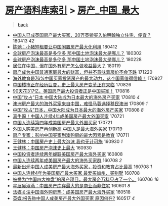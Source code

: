 [房产语料库索引](../../README.md)  > [房产_中国_最大](房产_中国_最大.md)
====
> [back](../README.md)

- [中国人已成英国房产最大买家，20万英镑买入伯明翰独立住宅，便宜？](http://jkwz.applinzi.com/ittc/7091484167693140998.html#%E4%B8%AD%E5%9B%BD%E4%BA%BA%E5%B7%B2%E6%88%90%E8%8B%B1%E5%9B%BD%E6%88%BF%E4%BA%A7%E6%9C%80%E5%A4%A7%E4%B9%B0%E5%AE%B6%EF%BC%8C20%E4%B8%87%E8%8B%B1%E9%95%91%E4%B9%B0%E5%85%A5%E4%BC%AF%E6%98%8E%E7%BF%B0%E7%8B%AC%E7%AB%8B%E4%BD%8F%E5%AE%85%EF%BC%8C%E4%BE%BF%E5%AE%9C%EF%BC%9F) 180413 *42* 
- [陈驰：小猪短租要让中国闲置房产最大化利用](http://jkwz.applinzi.com/ittc/7091115533409977350.html#%E9%99%88%E9%A9%B0%EF%BC%9A%E5%B0%8F%E7%8C%AA%E7%9F%AD%E7%A7%9F%E8%A6%81%E8%AE%A9%E4%B8%AD%E5%9B%BD%E9%97%B2%E7%BD%AE%E6%88%BF%E4%BA%A7%E6%9C%80%E5%A4%A7%E5%8C%96%E5%88%A9%E7%94%A8) 180412  
- [全球房产泡沫最高是多伦多 那中国土地泡沫最大是哪儿？](http://jkwz.applinzi.com/ittc/7075803271451378705.html#%E5%85%A8%E7%90%83%E6%88%BF%E4%BA%A7%E6%B3%A1%E6%B2%AB%E6%9C%80%E9%AB%98%E6%98%AF%E5%A4%9A%E4%BC%A6%E5%A4%9A+%E9%82%A3%E4%B8%AD%E5%9B%BD%E5%9C%9F%E5%9C%B0%E6%B3%A1%E6%B2%AB%E6%9C%80%E5%A4%A7%E6%98%AF%E5%93%AA%E5%84%BF%EF%BC%9F) 180302  
- [全球房产泡沫最高是多伦多 那中国土地泡沫最大是哪儿？](http://jkwz.applinzi.com/ittc/7075075381755642887.html#%E5%85%A8%E7%90%83%E6%88%BF%E4%BA%A7%E6%B3%A1%E6%B2%AB%E6%9C%80%E9%AB%98%E6%98%AF%E5%A4%9A%E4%BC%A6%E5%A4%9A+%E9%82%A3%E4%B8%AD%E5%9B%BD%E5%9C%9F%E5%9C%B0%E6%B3%A1%E6%B2%AB%E6%9C%80%E5%A4%A7%E6%98%AF%E5%93%AA%E5%84%BF%EF%BC%9F) 180228  
- [居住在中国，但在国外有房产怎么做收益最大？](http://jkwz.applinzi.com/ittc/7060233015987274758.html#%E5%B1%85%E4%BD%8F%E5%9C%A8%E4%B8%AD%E5%9B%BD%EF%BC%8C%E4%BD%86%E5%9C%A8%E5%9B%BD%E5%A4%96%E6%9C%89%E6%88%BF%E4%BA%A7%E6%80%8E%E4%B9%88%E5%81%9A%E6%94%B6%E7%9B%8A%E6%9C%80%E5%A4%A7%EF%BC%9F) 180119  
- [房产成为中国普通家庭最大的财富，但并不意味着房价不会下跌](http://jkwz.applinzi.com/ittc/7049104278247965712.html#%E6%88%BF%E4%BA%A7%E6%88%90%E4%B8%BA%E4%B8%AD%E5%9B%BD%E6%99%AE%E9%80%9A%E5%AE%B6%E5%BA%AD%E6%9C%80%E5%A4%A7%E7%9A%84%E8%B4%A2%E5%AF%8C%EF%BC%8C%E4%BD%86%E5%B9%B6%E4%B8%8D%E6%84%8F%E5%91%B3%E7%9D%80%E6%88%BF%E4%BB%B7%E4%B8%8D%E4%BC%9A%E4%B8%8B%E8%B7%8C) 171220  
- [海外教育是76%中国买家投资房产的最大动力，这个国家值得信赖！](http://jkwz.applinzi.com/ittc/7017620130941633552.html#%E6%B5%B7%E5%A4%96%E6%95%99%E8%82%B2%E6%98%AF76%25%E4%B8%AD%E5%9B%BD%E4%B9%B0%E5%AE%B6%E6%8A%95%E8%B5%84%E6%88%BF%E4%BA%A7%E7%9A%84%E6%9C%80%E5%A4%A7%E5%8A%A8%E5%8A%9B%EF%BC%8C%E8%BF%99%E4%B8%AA%E5%9B%BD%E5%AE%B6%E5%80%BC%E5%BE%97%E4%BF%A1%E8%B5%96%EF%BC%81) 170927  
- [中国楼市正在经历巨变，史上最大房产变革正在来临](http://jkwz.applinzi.com/ittc/7006190346172892176.html#%E4%B8%AD%E5%9B%BD%E6%A5%BC%E5%B8%82%E6%AD%A3%E5%9C%A8%E7%BB%8F%E5%8E%86%E5%B7%A8%E5%8F%98%EF%BC%8C%E5%8F%B2%E4%B8%8A%E6%9C%80%E5%A4%A7%E6%88%BF%E4%BA%A7%E5%8F%98%E9%9D%A9%E6%AD%A3%E5%9C%A8%E6%9D%A5%E4%B8%B4) 170826  
- [90天花317亿，英国房产最大投资者正是中国买家！](http://jkwz.applinzi.com/ittc/7002419291092419601.html#90%E5%A4%A9%E8%8A%B1317%E4%BA%BF%EF%BC%8C%E8%8B%B1%E5%9B%BD%E6%88%BF%E4%BA%A7%E6%9C%80%E5%A4%A7%E6%8A%95%E8%B5%84%E8%80%85%E6%AD%A3%E6%98%AF%E4%B8%AD%E5%9B%BD%E4%B9%B0%E5%AE%B6%EF%BC%81) 170816  
- [中国“攻占”日本 中国大陆成为日本最大的海外房产买家](http://jkwz.applinzi.com/ittc/7000110912407864336.html#%E4%B8%AD%E5%9B%BD%E2%80%9C%E6%94%BB%E5%8D%A0%E2%80%9D%E6%97%A5%E6%9C%AC+%E4%B8%AD%E5%9B%BD%E5%A4%A7%E9%99%86%E6%88%90%E4%B8%BA%E6%97%A5%E6%9C%AC%E6%9C%80%E5%A4%A7%E7%9A%84%E6%B5%B7%E5%A4%96%E6%88%BF%E4%BA%A7%E4%B9%B0%E5%AE%B6) 170810 *4* 
- [澳洲房产最大的海外买家来自中国，难怪马蓉选择移民澳洲](http://jkwz.applinzi.com/ittc/6999837337260131345.html#%E6%BE%B3%E6%B4%B2%E6%88%BF%E4%BA%A7%E6%9C%80%E5%A4%A7%E7%9A%84%E6%B5%B7%E5%A4%96%E4%B9%B0%E5%AE%B6%E6%9D%A5%E8%87%AA%E4%B8%AD%E5%9B%BD%EF%BC%8C%E9%9A%BE%E6%80%AA%E9%A9%AC%E8%93%89%E9%80%89%E6%8B%A9%E7%A7%BB%E6%B0%91%E6%BE%B3%E6%B4%B2) 170809 *1* 
- [中国“攻占”日本，中国大陆成为日本最大的海外房产买家](http://jkwz.applinzi.com/ittc/6999465235038340112.html#%E4%B8%AD%E5%9B%BD%E2%80%9C%E6%94%BB%E5%8D%A0%E2%80%9D%E6%97%A5%E6%9C%AC%EF%BC%8C%E4%B8%AD%E5%9B%BD%E5%A4%A7%E9%99%86%E6%88%90%E4%B8%BA%E6%97%A5%E6%9C%AC%E6%9C%80%E5%A4%A7%E7%9A%84%E6%B5%B7%E5%A4%96%E6%88%BF%E4%BA%A7%E4%B9%B0%E5%AE%B6) 170808 *8* 
- [真牛逼！中国人连续4年成美国房产最大外国买家](http://jkwz.applinzi.com/ittc/6992833985393460241.html#%E7%9C%9F%E7%89%9B%E9%80%BC%EF%BC%81%E4%B8%AD%E5%9B%BD%E4%BA%BA%E8%BF%9E%E7%BB%AD4%E5%B9%B4%E6%88%90%E7%BE%8E%E5%9B%BD%E6%88%BF%E4%BA%A7%E6%9C%80%E5%A4%A7%E5%A4%96%E5%9B%BD%E4%B9%B0%E5%AE%B6) 170721  
- [中国人连续第四年成美国房产最大外国买家](http://jkwz.applinzi.com/ittc/6992643810088453136.html#%E4%B8%AD%E5%9B%BD%E4%BA%BA%E8%BF%9E%E7%BB%AD%E7%AC%AC%E5%9B%9B%E5%B9%B4%E6%88%90%E7%BE%8E%E5%9B%BD%E6%88%BF%E4%BA%A7%E6%9C%80%E5%A4%A7%E5%A4%96%E5%9B%BD%E4%B9%B0%E5%AE%B6) 170721  
- [外国人购美房产再创新高 中国人是最大海外买家](http://jkwz.applinzi.com/ittc/6991954981392221201.html#%E5%A4%96%E5%9B%BD%E4%BA%BA%E8%B4%AD%E7%BE%8E%E6%88%BF%E4%BA%A7%E5%86%8D%E5%88%9B%E6%96%B0%E9%AB%98+%E4%B8%AD%E5%9B%BD%E4%BA%BA%E6%98%AF%E6%9C%80%E5%A4%A7%E6%B5%B7%E5%A4%96%E4%B9%B0%E5%AE%B6) 170719  
- [房产专家：影响中国买家到澳购房的最大因素是教育](http://jkwz.applinzi.com/ittc/6989071510831367184.html#%E6%88%BF%E4%BA%A7%E4%B8%93%E5%AE%B6%EF%BC%9A%E5%BD%B1%E5%93%8D%E4%B8%AD%E5%9B%BD%E4%B9%B0%E5%AE%B6%E5%88%B0%E6%BE%B3%E8%B4%AD%E6%88%BF%E7%9A%84%E6%9C%80%E5%A4%A7%E5%9B%A0%E7%B4%A0%E6%98%AF%E6%95%99%E8%82%B2) 170711  
- [王健林：中国房产史上最大泡沫 我也无计可施](http://jkwz.applinzi.com/ittc/6883705155215688709.html#%E7%8E%8B%E5%81%A5%E6%9E%97%EF%BC%9A%E4%B8%AD%E5%9B%BD%E6%88%BF%E4%BA%A7%E5%8F%B2%E4%B8%8A%E6%9C%80%E5%A4%A7%E6%B3%A1%E6%B2%AB+%E6%88%91%E4%B9%9F%E6%97%A0%E8%AE%A1%E5%8F%AF%E6%96%BD) 160930 *1* 
- [王健林：中国房产泡沫史上最大](http://jkwz.applinzi.com/ittc/6883657199951283204.html#%E7%8E%8B%E5%81%A5%E6%9E%97%EF%BC%9A%E4%B8%AD%E5%9B%BD%E6%88%BF%E4%BA%A7%E6%B3%A1%E6%B2%AB%E5%8F%B2%E4%B8%8A%E6%9C%80%E5%A4%A7) 160930  
- [中国投资者连续两年蝉联美国房产最大海外买家](http://jkwz.applinzi.com/ittc/6863938115009528837.html#%E4%B8%AD%E5%9B%BD%E6%8A%95%E8%B5%84%E8%80%85%E8%BF%9E%E7%BB%AD%E4%B8%A4%E5%B9%B4%E8%9D%89%E8%81%94%E7%BE%8E%E5%9B%BD%E6%88%BF%E4%BA%A7%E6%9C%80%E5%A4%A7%E6%B5%B7%E5%A4%96%E4%B9%B0%E5%AE%B6) 160808  
- [中国人连续两年成美国房产最大的海外买家群](http://jkwz.applinzi.com/ittc/6852529210907952133.html#%E4%B8%AD%E5%9B%BD%E4%BA%BA%E8%BF%9E%E7%BB%AD%E4%B8%A4%E5%B9%B4%E6%88%90%E7%BE%8E%E5%9B%BD%E6%88%BF%E4%BA%A7%E6%9C%80%E5%A4%A7%E7%9A%84%E6%B5%B7%E5%A4%96%E4%B9%B0%E5%AE%B6%E7%BE%A4) 160708 *2* 
- [最新出炉中国人成美房产最大海外买家，投资和教育占比最高](http://jkwz.applinzi.com/ittc/6852505378000208901.html#%E6%9C%80%E6%96%B0%E5%87%BA%E7%82%89%E4%B8%AD%E5%9B%BD%E4%BA%BA%E6%88%90%E7%BE%8E%E6%88%BF%E4%BA%A7%E6%9C%80%E5%A4%A7%E6%B5%B7%E5%A4%96%E4%B9%B0%E5%AE%B6%EF%BC%8C%E6%8A%95%E8%B5%84%E5%92%8C%E6%95%99%E8%82%B2%E5%8D%A0%E6%AF%94%E6%9C%80%E9%AB%98) 160708 *1* 
- [中国人连续4年为美国房产最大买家 最爱买加州、买别墅](http://jkwz.applinzi.com/ittc/6852221301909095429.html#%E4%B8%AD%E5%9B%BD%E4%BA%BA%E8%BF%9E%E7%BB%AD4%E5%B9%B4%E4%B8%BA%E7%BE%8E%E5%9B%BD%E6%88%BF%E4%BA%A7%E6%9C%80%E5%A4%A7%E4%B9%B0%E5%AE%B6+%E6%9C%80%E7%88%B1%E4%B9%B0%E5%8A%A0%E5%B7%9E%E3%80%81%E4%B9%B0%E5%88%AB%E5%A2%85) 160708  
- [被誉为“中国四大神盘”的房产项目，最大房企万科只占了一个。](http://jkwz.applinzi.com/ittc/6851456514128348164.html#%E8%A2%AB%E8%AA%89%E4%B8%BA%E2%80%9C%E4%B8%AD%E5%9B%BD%E5%9B%9B%E5%A4%A7%E7%A5%9E%E7%9B%98%E2%80%9D%E7%9A%84%E6%88%BF%E4%BA%A7%E9%A1%B9%E7%9B%AE%EF%BC%8C%E6%9C%80%E5%A4%A7%E6%88%BF%E4%BC%81%E4%B8%87%E7%A7%91%E5%8F%AA%E5%8D%A0%E4%BA%86%E4%B8%80%E4%B8%AA%E3%80%82) 160706 *16* 
- [星展吴淑燕：中国房产库存最大的是商业而非住宅](http://jkwz.applinzi.com/ittc/6838542467120759813.html#%E6%98%9F%E5%B1%95%E5%90%B4%E6%B7%91%E7%87%95%EF%BC%9A%E4%B8%AD%E5%9B%BD%E6%88%BF%E4%BA%A7%E5%BA%93%E5%AD%98%E6%9C%80%E5%A4%A7%E7%9A%84%E6%98%AF%E5%95%86%E4%B8%9A%E8%80%8C%E9%9D%9E%E4%BD%8F%E5%AE%85) 160601 *8* 
- [法媒关注中国海外购房热：成美国房产最大海外买家](http://jkwz.applinzi.com/ittc/6833483277494912005.html#%E6%B3%95%E5%AA%92%E5%85%B3%E6%B3%A8%E4%B8%AD%E5%9B%BD%E6%B5%B7%E5%A4%96%E8%B4%AD%E6%88%BF%E7%83%AD%EF%BC%9A%E6%88%90%E7%BE%8E%E5%9B%BD%E6%88%BF%E4%BA%A7%E6%9C%80%E5%A4%A7%E6%B5%B7%E5%A4%96%E4%B9%B0%E5%AE%B6) 160518  
- [英媒:报告称中国人成美房产最大外国买家 原因何在?](http://jkwz.applinzi.com/ittc/6833015964870116356.html#%E8%8B%B1%E5%AA%92%3A%E6%8A%A5%E5%91%8A%E7%A7%B0%E4%B8%AD%E5%9B%BD%E4%BA%BA%E6%88%90%E7%BE%8E%E6%88%BF%E4%BA%A7%E6%9C%80%E5%A4%A7%E5%A4%96%E5%9B%BD%E4%B9%B0%E5%AE%B6+%E5%8E%9F%E5%9B%A0%E4%BD%95%E5%9C%A8%3F) 160517 *4* 
